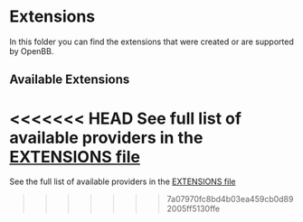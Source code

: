 # Extensions

In this folder you can find the extensions that were created or are supported by OpenBB.

## Available Extensions

<<<<<<< HEAD
See full list of available providers in the [EXTENSIONS file](../EXTENSIONS.md)
=======
See the full list of available providers in the [EXTENSIONS file](../EXTENSIONS.md)
>>>>>>> 7a07970fc8bd4b03ea459cb0d892005ff5130ffe
